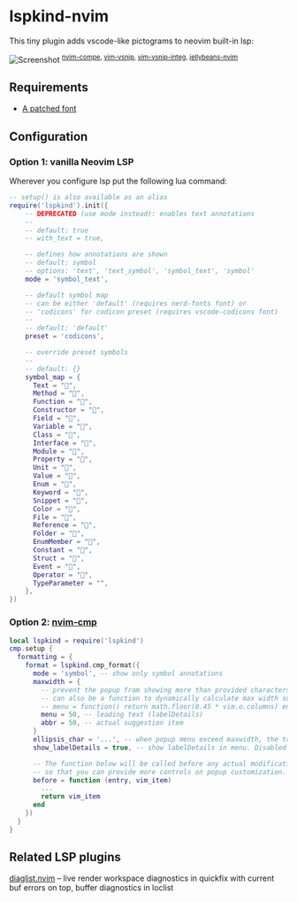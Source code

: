 # lspkind-nvim

This tiny plugin adds vscode-like pictograms to neovim built-in lsp:

![Screenshot](https://github.com/onsails/lspkind-nvim/raw/images/images/screenshot.png "Screenshot")
<sup>[nvim-compe](https://github.com/hrsh7th/nvim-compe), [vim-vsnip](https://github.com/hrsh7th/vim-vsnip), [vim-vsnip-integ](https://github.com/hrsh7th/vim-vsnip-integ), [jellybeans-nvim](https://github.com/metalelf0/jellybeans-nvim)</sup>

## Requirements

- [A patched font](https://www.nerdfonts.com/)

## Configuration

### Option 1: vanilla Neovim LSP

Wherever you configure lsp put the following lua command:

```lua
-- setup() is also available as an alias
require('lspkind').init({
    -- DEPRECATED (use mode instead): enables text annotations
    --
    -- default: true
    -- with_text = true,

    -- defines how annotations are shown
    -- default: symbol
    -- options: 'text', 'text_symbol', 'symbol_text', 'symbol'
    mode = 'symbol_text',

    -- default symbol map
    -- can be either 'default' (requires nerd-fonts font) or
    -- 'codicons' for codicon preset (requires vscode-codicons font)
    --
    -- default: 'default'
    preset = 'codicons',

    -- override preset symbols
    --
    -- default: {}
    symbol_map = {
      Text = "󰉿",
      Method = "󰆧",
      Function = "󰊕",
      Constructor = "",
      Field = "󰜢",
      Variable = "󰀫",
      Class = "󰠱",
      Interface = "",
      Module = "",
      Property = "󰜢",
      Unit = "󰑭",
      Value = "󰎠",
      Enum = "",
      Keyword = "󰌋",
      Snippet = "",
      Color = "󰏘",
      File = "󰈙",
      Reference = "󰈇",
      Folder = "󰉋",
      EnumMember = "",
      Constant = "󰏿",
      Struct = "󰙅",
      Event = "",
      Operator = "󰆕",
      TypeParameter = "",
    },
})
```

### Option 2: [nvim-cmp](https://github.com/hrsh7th/nvim-cmp)

```lua
local lspkind = require('lspkind')
cmp.setup {
  formatting = {
    format = lspkind.cmp_format({
      mode = 'symbol', -- show only symbol annotations
      maxwidth = {
        -- prevent the popup from showing more than provided characters (e.g 50 will not show more than 50 characters)
        -- can also be a function to dynamically calculate max width such as
        -- menu = function() return math.floor(0.45 * vim.o.columns) end,
        menu = 50, -- leading text (labelDetails)
        abbr = 50, -- actual suggestion item
      }
      ellipsis_char = '...', -- when popup menu exceed maxwidth, the truncated part would show ellipsis_char instead (must define maxwidth first)
      show_labelDetails = true, -- show labelDetails in menu. Disabled by default

      -- The function below will be called before any actual modifications from lspkind
      -- so that you can provide more controls on popup customization. (See [#30](https://github.com/onsails/lspkind-nvim/pull/30))
      before = function (entry, vim_item)
        ...
        return vim_item
      end
    })
  }
}
```

## Related LSP plugins

[diaglist.nvim](https://github.com/onsails/diaglist.nvim) – live render workspace diagnostics in quickfix with current buf errors on top, buffer diagnostics in loclist
